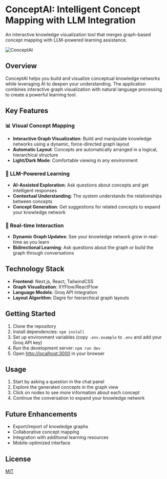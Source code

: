 # ConceptAI: Intelligent Concept Mapping with LLM Integration

An interactive knowledge visualization tool that merges graph-based concept mapping with LLM-powered learning assistance.

![ConceptAI](https://i.imgur.com/4FyIXax.png)

## Overview

ConceptAI helps you build and visualize conceptual knowledge networks while leveraging AI to deepen your understanding. The application combines interactive graph visualization with natural language processing to create a powerful learning tool.

## Key Features

### 📊 Visual Concept Mapping

- **Interactive Graph Visualization**: Build and manipulate knowledge networks using a dynamic, force-directed graph layout
- **Automatic Layout**: Concepts are automatically arranged in a logical, hierarchical structure
- **Light/Dark Mode**: Comfortable viewing in any environment

### 🧠 LLM-Powered Learning

- **AI-Assisted Exploration**: Ask questions about concepts and get intelligent responses
- **Contextual Understanding**: The system understands the relationships between concepts
- **Concept Generation**: Get suggestions for related concepts to expand your knowledge network

### 🔄 Real-time Interaction

- **Dynamic Graph Updates**: See your knowledge network grow in real-time as you learn
- **Bidirectional Learning**: Ask questions about the graph or build the graph through conversations

## Technology Stack

- **Frontend**: Next.js, React, TailwindCSS
- **Graph Visualization**: XYFlow/ReactFlow
- **Language Models**: Groq API Integration
- **Layout Algorithm**: Dagre for hierarchical graph layouts

## Getting Started

1. Clone the repository
2. Install dependencies: `npm install`
3. Set up environment variables (copy `.env.example` to `.env` and add your Groq API key)
4. Run the development server: `npm run dev`
5. Open [http://localhost:3000](http://localhost:3000) in your browser

## Usage

1. Start by asking a question in the chat panel
2. Explore the generated concepts in the graph view
3. Click on nodes to see more information about each concept
4. Continue the conversation to expand your knowledge network

## Future Enhancements

- Export/import of knowledge graphs
- Collaborative concept mapping
- Integration with additional learning resources
- Mobile-optimized interface

## License

[MIT](LICENSE)
